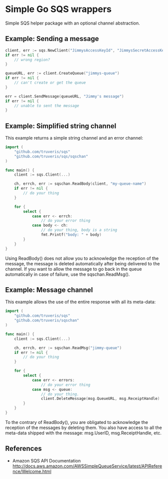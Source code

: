 # Simple Go SQS wrappers

Simple SQS helper package with an optional channel abstraction.

## Example: Sending a message
```go
client, err := sqs.NewClient("JimmysAccessKeyId", "JimmysSecretAccessKey", "us-east-1")
if err != nil {
	// wrong region?
}

queueURL, err := client.CreateQueue("jimmys-queue")
if err != nil {
	// can't create or get the queue
}

err = client.SendMessage(queueURL, "Jimmy's message")
if err != nil {
	// unable to sent the message
}
```

## Example: Simplified string channel
This example returns a simple string channel and an error channel:

```go
import (
	"github.com/truveris/sqs"
	"github.com/truveris/sqs/sqschan"
)

func main() {
	client := sqs.Client(...)

	ch, errch, err := sqschan.ReadBody(client, "my-queue-name")
	if err != nil {
		// do your thing
	}

	for {
		select {
			case err <- errch:
				// do your error thing
			case body <- ch:
				// do your thing, body is a string
				fmt.Printf("body: " + body)
		}
	}
}
```

Using ReadBody() does not allow you to acknowledge the reception of the message,
the message is deleted automatically after being delivered to the channel.  If
you want to allow the message to go back in the queue automatically in case of
failure, use the sqschan.ReadMsg().

## Example: Message channel
This example allows the use of the entire response with all its meta-data:

```go
import (
	"github.com/truveris/sqs"
	"github.com/truveris/sqschan"
)

func main() {
	client := sqs.Client(...)

	ch, errch, err := sqschan.ReadMsg("jimmy-queue")
	if err != nil {
		// do your thing
	}

	for {
		select {
			case err <- errors:
				// do your error thing
			case msg <- queue:
				// do your thing.
				client.DeleteMessage(msg.QueueURL, msg.ReceiptHandle)
		}
	}
}
```

To the contrary of ReadBody(), you are obligated to acknowledge the reception of
the messages by deleting them. You also have access to all the meta-data
shipped with the message: msg.UserID, msg.ReceiptHandle, etc.

## References
 * Amazon SQS API Documentation
   http://docs.aws.amazon.com/AWSSimpleQueueService/latest/APIReference/Welcome.html
